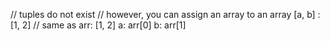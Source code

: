 // tuples do not exist
// however, you can assign an array to an array
[a, b] : [1, 2]
// same as
arr: [1, 2]
a: arr[0]
b: arr[1]
